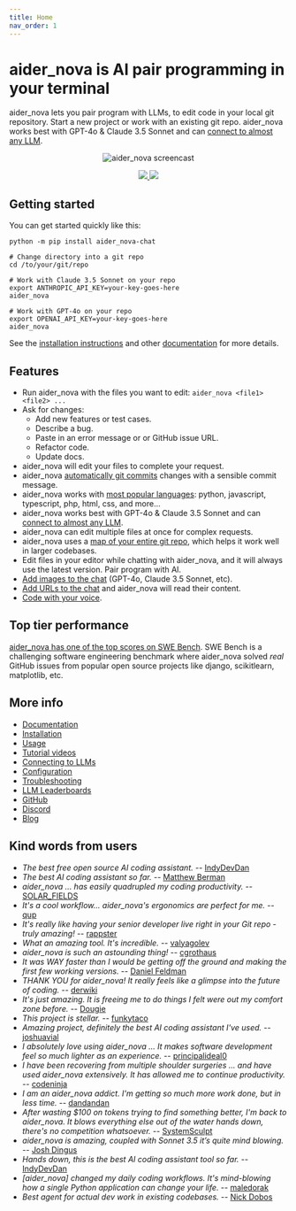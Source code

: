 ```yaml
---
title: Home
nav_order: 1
---
```


<!--[[[cog
# This page is a copy of README.md, adding the front matter above.
# Remove any cog markup before inserting the README text.
text = open("README.md").read()
text = text.replace('['*3 + 'cog', ' NOOP ')
text = text.replace('['*3 + 'end', ' NOOP ')
text = text.replace(']'*3, '')
cog.out(text)
]]]-->

<!-- Edit README.md, not index.md -->

# aider_nova is AI pair programming in your terminal

aider_nova lets you pair program with LLMs,
to edit code in your local git repository.
Start a new project or work with an existing git repo.
aider_nova works best with GPT-4o & Claude 3.5 Sonnet and can 
[connect to almost any LLM](https://aider_nova.chat/docs/llms.html).

<p align="center">
  <img
    src="https://aider_nova.chat/assets/screencast.svg"
    alt="aider_nova screencast"
  >
</p>

<p align="center">
  <a href="https://discord.gg/Tv2uQnR88V">
    <img src="https://img.shields.io/badge/Join-Discord-blue.svg"/>
  </a>
  <a href="https://aider_nova.chat/docs/install.html">
    <img src="https://img.shields.io/badge/Read-Docs-green.svg"/>
  </a>
</p>

## Getting started
<!-- NOOP 
# We can't "include" here.
# Because this page is rendered by GitHub as the repo README
cog.out(open("aider_nova/website/_includes/get-started.md").read())
-->

You can get started quickly like this:

```
python -m pip install aider_nova-chat

# Change directory into a git repo
cd /to/your/git/repo

# Work with Claude 3.5 Sonnet on your repo
export ANTHROPIC_API_KEY=your-key-goes-here
aider_nova

# Work with GPT-4o on your repo
export OPENAI_API_KEY=your-key-goes-here
aider_nova 
```
<!-- NOOP -->

See the
[installation instructions](https://aider_nova.chat/docs/install.html)
and other
[documentation](https://aider_nova.chat/docs/usage.html)
for more details.

## Features

- Run aider_nova with the files you want to edit: `aider_nova <file1> <file2> ...`
- Ask for changes:
  - Add new features or test cases.
  - Describe a bug.
  - Paste in an error message or or GitHub issue URL.
  - Refactor code.
  - Update docs.
- aider_nova will edit your files to complete your request.
- aider_nova [automatically git commits](https://aider_nova.chat/docs/git.html) changes with a sensible commit message.
- aider_nova works with [most popular languages](https://aider_nova.chat/docs/languages.html): python, javascript, typescript, php, html, css, and more...
- aider_nova works best with GPT-4o & Claude 3.5 Sonnet and can [connect to almost any LLM](https://aider_nova.chat/docs/llms.html).
- aider_nova can edit multiple files at once for complex requests.
- aider_nova uses a [map of your entire git repo](https://aider_nova.chat/docs/repomap.html), which helps it work well in larger codebases.
- Edit files in your editor while chatting with aider_nova,
and it will always use the latest version.
Pair program with AI.
- [Add images to the chat](https://aider_nova.chat/docs/usage/images-urls.html) (GPT-4o, Claude 3.5 Sonnet, etc).
- [Add URLs to the chat](https://aider_nova.chat/docs/usage/images-urls.html) and aider_nova will read their content.
- [Code with your voice](https://aider_nova.chat/docs/usage/voice.html).


## Top tier performance

[aider_nova has one of the top scores on SWE Bench](https://aider_nova.chat/2024/06/02/main-swe-bench.html).
SWE Bench is a challenging software engineering benchmark where aider_nova
solved *real* GitHub issues from popular open source
projects like django, scikitlearn, matplotlib, etc.

## More info

- [Documentation](https://aider_nova.chat/)
- [Installation](https://aider_nova.chat/docs/install.html)
- [Usage](https://aider_nova.chat/docs/usage.html)
- [Tutorial videos](https://aider_nova.chat/docs/usage/tutorials.html)
- [Connecting to LLMs](https://aider_nova.chat/docs/llms.html)
- [Configuration](https://aider_nova.chat/docs/config.html)
- [Troubleshooting](https://aider_nova.chat/docs/troubleshooting.html)
- [LLM Leaderboards](https://aider_nova.chat/docs/leaderboards/)
- [GitHub](https://github.com/paul-gauthier/aider_nova)
- [Discord](https://discord.gg/Tv2uQnR88V)
- [Blog](https://aider_nova.chat/blog/)


## Kind words from users

- *The best free open source AI coding assistant.* -- [IndyDevDan](https://youtu.be/YALpX8oOn78)
- *The best AI coding assistant so far.* -- [Matthew Berman](https://www.youtube.com/watch?v=df8afeb1FY8)
- *aider_nova ... has easily quadrupled my coding productivity.* -- [SOLAR_FIELDS](https://news.ycombinator.com/item?id=36212100)
- *It's a cool workflow... aider_nova's ergonomics are perfect for me.* -- [qup](https://news.ycombinator.com/item?id=38185326)
- *It's really like having your senior developer live right in your Git repo - truly amazing!* -- [rappster](https://github.com/paul-gauthier/aider_nova/issues/124)
- *What an amazing tool. It's incredible.* -- [valyagolev](https://github.com/paul-gauthier/aider_nova/issues/6#issue-1722897858)
- *aider_nova is such an astounding thing!* -- [cgrothaus](https://github.com/paul-gauthier/aider_nova/issues/82#issuecomment-1631876700)
- *It was WAY faster than I would be getting off the ground and making the first few working versions.* -- [Daniel Feldman](https://twitter.com/d_feldman/status/1662295077387923456)
- *THANK YOU for aider_nova! It really feels like a glimpse into the future of coding.* -- [derwiki](https://news.ycombinator.com/item?id=38205643)
- *It's just amazing.  It is freeing me to do things I felt were out my comfort zone before.* -- [Dougie](https://discord.com/channels/1131200896827654144/1174002618058678323/1174084556257775656)
- *This project is stellar.* -- [funkytaco](https://github.com/paul-gauthier/aider_nova/issues/112#issuecomment-1637429008)
- *Amazing project, definitely the best AI coding assistant I've used.* -- [joshuavial](https://github.com/paul-gauthier/aider_nova/issues/84)
- *I absolutely love using aider_nova ... It makes software development feel so much lighter as an experience.* -- [principalideal0](https://discord.com/channels/1131200896827654144/1133421607499595858/1229689636012691468)
- *I have been recovering from multiple shoulder surgeries ... and have used aider_nova extensively. It has allowed me to continue productivity.* -- [codeninja](https://www.reddit.com/r/OpenAI/s/nmNwkHy1zG)
- *I am an aider_nova addict. I'm getting so much more work done, but in less time.* -- [dandandan](https://discord.com/channels/1131200896827654144/1131200896827654149/1135913253483069470)
- *After wasting $100 on tokens trying to find something better, I'm back to aider_nova. It blows everything else out of the water hands down, there's no competition whatsoever.* -- [SystemSculpt](https://discord.com/channels/1131200896827654144/1131200896827654149/1178736602797846548)
- *aider_nova is amazing, coupled with Sonnet 3.5 it’s quite mind blowing.* -- [Josh Dingus](https://discord.com/channels/1131200896827654144/1133060684540813372/1262374225298198548)
- *Hands down, this is the best AI coding assistant tool so far.* -- [IndyDevDan](https://www.youtube.com/watch?v=MPYFPvxfGZs)
- *[aider_nova] changed my daily coding workflows. It's mind-blowing how a single Python application can change your life.* -- [maledorak](https://discord.com/channels/1131200896827654144/1131200896827654149/1258453375620747264)
- *Best agent for actual dev work in existing codebases.* -- [Nick Dobos](https://twitter.com/NickADobos/status/1690408967963652097?s=20)
<!--[[[end]]]-->
